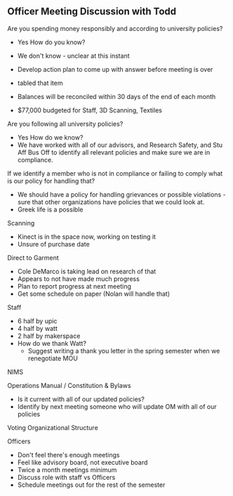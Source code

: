 ## Officer Meeting Discussion with Todd

Are you spending money responsibly and according to university policies?
- Yes
How do you know?
- We don't know - unclear at this instant
- Develop action plan to come up with answer before meeting is over
- tabled that item

- Balances will be reconciled within 30 days of the end of each month

- $77,000 budgeted for Staff, 3D Scanning, Textiles

Are you following all university policies?
- Yes
How do we know?
- We have worked with all of our advisors, and Research Safety, and Stu Aff Bus Off to identify all relevant policies and make sure we are in compliance.

If we identify a member who is not in compliance or failing to comply what is our policy for handling that?
- We should have a policy for handling grievances or possible violations - sure that other organizations have policies that we could look at.
- Greek life is a possible

Scanning
- Kinect is in the space now, working on testing it
- Unsure of purchase date

Direct to Garment
- Cole DeMarco is taking lead on research of that
- Appears to not have made much progress
- Plan to report progress at next meeting
- Get some schedule on paper (Nolan will handle that)

Staff
- 6 half by upic
- 4 half by watt
- 2 half by makerspace
- How do we thank Watt?
    - Suggest writing a thank you letter in the spring semester when we renegotiate MOU

NIMS


Operations Manual / Constitution & Bylaws
- Is it current with all of our updated policies?
- Identify by next meeting someone who will update OM with all of our policies

Voting
Organizational Structure

Officers
- Don't feel there's enough meetings
- Feel like advisory board, not executive board
- Twice a month meetings minimum
- Discuss role with staff vs Officers
- Schedule meetings out for the rest of the semester
